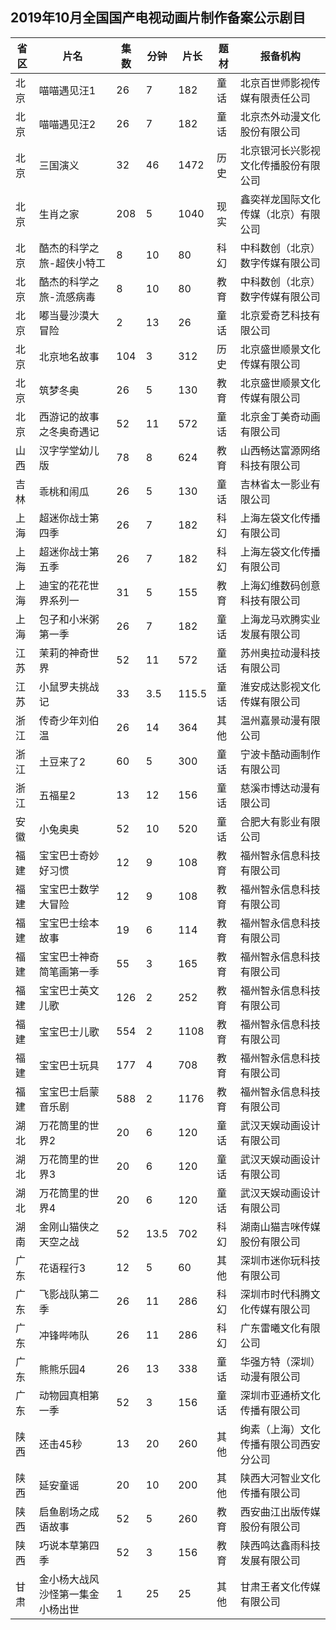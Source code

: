 ## 2019年10月全国国产电视动画片制作备案公示剧目
 省区 | 片名 | 集数 | 分钟 | 片长 | 题材 | 报备机构 
---|---|---|---|---|---|---
 北京 | 喵喵遇见汪1 | 26 | 7 | 182 | 童话 | 北京百世师影视传媒有限责任公司 
 北京 | 喵喵遇见汪2 | 26 | 7 | 182 | 童话 | 北京杰外动漫文化股份有限公司 
 北京 | 三国演义 | 32 | 46 | 1472 | 历史 | 北京银河长兴影视文化传播股份有限公司 
 北京 | 生肖之家 | 208 | 5 | 1040 | 现实 | 鑫奕祥龙国际文化传媒（北京）有限公司 
 北京 | 酷杰的科学之旅-超侠小特工 | 8 | 10 | 80 | 科幻 | 中科数创（北京）数字传媒有限公司 
 北京 | 酷杰的科学之旅-流感病毒 | 8 | 10 | 80 | 教育 | 中科数创（北京）数字传媒有限公司 
 北京 | 嘟当曼沙漠大冒险 | 2 | 13 | 26 | 童话 | 北京爱奇艺科技有限公司 
 北京 | 北京地名故事 | 104 | 3 | 312 | 历史 | 北京盛世顺景文化传媒有限公司 
 北京 | 筑梦冬奥 | 26 | 5 | 130 | 教育 | 北京盛世顺景文化传媒有限公司 
 北京 | 西游记的故事之冬奥奇遇记 | 52 | 11 | 572 | 童话 | 北京金丁美奇动画有限公司 
 山西 | 汉字学堂幼儿版 | 78 | 8 | 624 | 教育 | 山西畅达富源网络科技有限公司 
 吉林 | 乖桃和闹瓜 | 26 | 5 | 130 | 童话 | 吉林省太一影业有限公司 
 上海 | 超迷你战士第四季 | 26 | 7 | 182 | 科幻 | 上海左袋文化传播有限公司 
 上海 | 超迷你战士第五季 | 26 | 7 | 182 | 科幻 | 上海左袋文化传播有限公司 
 上海 | 迪宝的花花世界系列一 | 31 | 5 | 155 | 教育 | 上海幻维数码创意科技有限公司 
 上海 | 包子和小米粥第一季 | 26 | 7 | 182 | 童话 | 上海龙马欢腾实业发展有限公司 
 江苏 | 茉莉的神奇世界 | 52 | 11 | 572 | 童话 | 苏州奥拉动漫科技有限公司 
 江苏 | 小鼠罗夫挑战记 | 33 | 3.5 | 115.5 | 童话 | 淮安成达影视文化传媒有限公司 
 浙江 | 传奇少年刘伯温 | 26 | 14 | 364 | 其他 | 温州嘉景动漫有限公司 
 浙江 | 土豆来了2 | 60 | 5 | 300 | 童话 | 宁波卡酷动画制作有限公司 
 浙江 | 五福星2 | 13 | 12 | 156 | 童话 | 慈溪市博达动漫有限公司 
 安徽 | 小兔奥奥 | 52 | 10 | 520 | 童话 | 合肥大有影业有限公司 
 福建 | 宝宝巴士奇妙好习惯 | 12 | 9 | 108 | 教育 | 福州智永信息科技有限公司 
 福建 | 宝宝巴士数学大冒险 | 12 | 9 | 108 | 教育 | 福州智永信息科技有限公司 
 福建 | 宝宝巴士绘本故事 | 19 | 6 | 114 | 教育 | 福州智永信息科技有限公司 
 福建 | 宝宝巴士神奇简笔画第一季 | 55 | 3 | 165 | 教育 | 福州智永信息科技有限公司 
 福建 | 宝宝巴士英文儿歌 | 126 | 2 | 252 | 教育 | 福州智永信息科技有限公司 
 福建 | 宝宝巴士儿歌 | 554 | 2 | 1108 | 教育 | 福州智永信息科技有限公司 
 福建 | 宝宝巴士玩具 | 177 | 4 | 708 | 教育 | 福州智永信息科技有限公司 
 福建 | 宝宝巴士启蒙音乐剧 | 588 | 2 | 1176 | 教育 | 福州智永信息科技有限公司 
 湖北 | 万花筒里的世界2 | 20 | 6 | 120 | 童话 | 武汉天娱动画设计有限公司 
 湖北 | 万花筒里的世界3 | 20 | 6 | 120 | 童话 | 武汉天娱动画设计有限公司 
 湖北 | 万花筒里的世界4 | 20 | 6 | 120 | 童话 | 武汉天娱动画设计有限公司 
 湖南 | 金刚山猫侠之天空之战 | 52 | 13.5 | 702 | 科幻 | 湖南山猫吉咪传媒股份有限公司 
 广东 | 花语程行3 | 12 | 5 | 60 | 其他 | 深圳市迷你玩科技有限公司 
 广东 | 飞影战队第二季 | 26 | 11 | 286 | 科幻 | 深圳市时代科腾文化传媒有限公司 
 广东 | 冲锋哔咘队 | 26 | 11 | 286 | 科幻 | 广东雷曦文化有限公司 
 广东 | 熊熊乐园4 | 26 | 13 | 338 | 童话 | 华强方特（深圳）动漫有限公司 
 广东 | 动物园真相第一季 | 52 | 3 | 156 | 童话 | 深圳市亚通桥文化传播有限公司 
 陕西 | 还击45秒 | 13 | 20 | 260 | 其他 | 绚素（上海）文化传播有限公司西安分公司 
 陕西 | 延安童谣 | 20 | 10 | 200 | 其他 | 陕西大河智业文化传播有限公司 
 陕西 | 启鱼剧场之成语故事 | 52 | 5 | 260 | 教育 | 西安曲江出版传媒股份有限公司 
 陕西 | 巧说本草第四季 | 52 | 3 | 156 | 教育 | 陕西鸣达鑫雨科技发展有限公司 
 甘肃 | 金小杨大战风沙怪第一集金小杨出世 | 1 | 25 | 25 | 其他 | 甘肃王者文化传媒有限公司 
